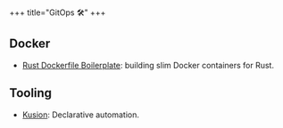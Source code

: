 +++
title="GitOps 🛠️"
+++

## Docker
* [Rust Dockerfile Boilerplate](https://peterprototypes.com/blog/rust-dockerfile-boilerplate/): building slim Docker containers for Rust.

## Tooling
* [Kusion](https://www.kusionstack.io/docs/user_docs/intro/overview): Declarative automation.
